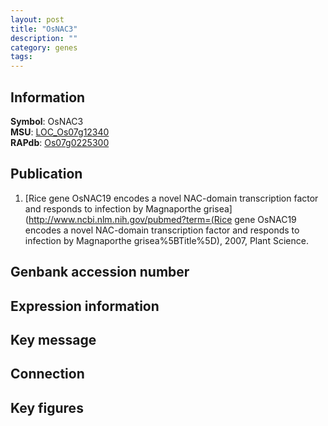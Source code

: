 ```yaml
---
layout: post
title: "OsNAC3"
description: ""
category: genes
tags: 
---
```


## Information
__Symbol__: OsNAC3  
__MSU__: [LOC_Os07g12340](http://rice.plantbiology.msu.edu/cgi-bin/ORF_infopage.cgi?orf=LOC_Os07g12340)  
__RAPdb__: [Os07g0225300](http://rapdb.dna.affrc.go.jp/viewer/gbrowse_details/irgsp1?name=Os07g0225300)  

## Publication
1. [Rice gene OsNAC19 encodes a novel NAC-domain transcription factor and responds to infection by Magnaporthe grisea](http://www.ncbi.nlm.nih.gov/pubmed?term=(Rice gene OsNAC19 encodes a novel NAC-domain transcription factor and responds to infection by Magnaporthe grisea%5BTitle%5D), 2007, Plant Science.

## Genbank accession number

## Expression information

## Key message

## Connection

## Key figures


